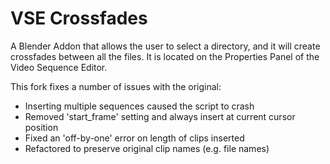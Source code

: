 # VSE Crossfades
A Blender Addon that allows the user to select a directory, and it will create crossfades between all the files.
It is located on the Properties Panel of the Video Sequence Editor.

This fork fixes a number of issues with the original:
* Inserting multiple sequences caused the script to crash
* Removed 'start_frame' setting and always insert at current cursor position
* Fixed an 'off-by-one' error on length of clips inserted
* Refactored to preserve original clip names (e.g. file names)
